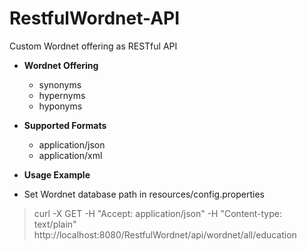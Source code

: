 RestfulWordnet-API
==================

Custom Wordnet offering as RESTful API

* **Wordnet Offering**
  - synonyms
  - hypernyms
  - hyponyms

* **Supported Formats**
  - application/json
  - application/xml

* **Usage Example**
* Set Wordnet database path in resources/config.properties

<blockquote>
curl -X GET -H "Accept: application/json" -H "Content-type: text/plain" http://localhost:8080/RestfulWordnet/api/wordnet/all/education
</blockquote>
